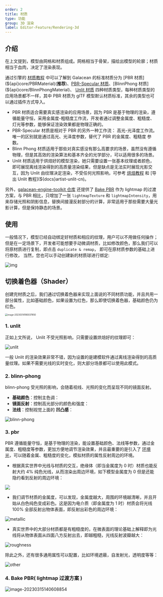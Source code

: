 ```yaml
---
order: 2
title: 材质
type: 功能
group: 3D 渲染
label: Editor-Feature/Rendering-3d
---
```


## 介绍

在上文提到，模型由网格和材质组成。网格相当于骨架，描绘出模型的轮廓；材质相当于血肉，决定了渲染表现。

通过引擎的 [材质教程](${docs}material-cn) 中可以了解到 Galacean 的标准材质分为 [PBR 材质](${api}core/PBRMaterial)(**推荐**)、[PBR-Specular 材质](${api}core/PBRSpecularMaterial)、[BlinnPhong 材质](${api}core/BlinnPhongMaterial)、 [Unlit 材质](${api}core/UnlitMaterial) 四种材质类型，每种材质类型的应用场景都不一样，其中 PBR 材质为 glTF 模型默认材质标准，其余的类型也可以通过插件方式导入。

- PBR 材质适合需要真实感渲染的应用场景，因为 PBR 是基于物理的渲染，遵循能量守恒，采用金属度-粗糙度工作流，开发者通过调整金属度、粗糙度、灯光等参数，能够保证渲染效果都是物理正确的。
- PBR-Specular 材质是相对于 PBR 的另外一种工作流： 高光-光泽度工作流。唯一的区别就是通过高光、光泽度参数，替代了 PBR 的金属度、粗糙度 参数。
- Blinn Phong 材质适用于那些对真实感没有那么高要求的场景，虽然没有遵循物理，但是其高效的渲染算法和基本齐全的光学部分，可以适用很多的场景。
- Unlit 材质适用于烘焙好的模型渲染，她只需要设置一张基本纹理或者颜色，即可展现离线渲染得到的高质量渲染结果，但是缺点是无法实时展现光影交互，因为 Unlit 由纹理决定渲染，不受任何光照影响，可参考 [烘焙教程](${docs}artist-bake-cn) 和 [导出 Unlit 教程](${docs}artist-unlit-cn)。

另外，[galacean-engine-toolkit 仓库](https://www.npmjs.com/package/@galacean/engine-toolkit) 还提供了 [Bake PBR](https://github.com/galacean/engine-toolkit/blob/dev/1.0/packages/custom-material/src/bake-pbr/BakePBRMaterial.ts) 作为 lightmap 的过渡方案，与 PBR 相比，只增加了一张 `lightmapTexture` 和 `lightmapIntensity`，用来存储光照和阴影信息，替换间接漫反射部分的计算，非常适用于那些需要大量光影计算，但是保持静态的场景。

## 使用

一般情况下，模型已经自动绑定好材质和相应的纹理，用户可以不用做任何操作；但是在一定场景下，开发者可能想要手动微调材质，比如修改颜色，那么我们可以将原材质进行复制，即点击 `duplicate & remap`， 即可在原材质参数的基础上进行修改， 当然，您也可以手动创建新的材质球进行绑定:

![img](https://gw.alipayobjects.com/zos/OasisHub/2c50e9b8-8a59-4422-9a49-762c3973c93d/1673942497459-c6c38ac5-fac7-4b62-a836-d0d89115fd27.gif)

## 切换着色器（Shader）

创建完材质之后，我们通过切换着色器来实现上面说的不同材质功能，并且共用一部分属性，比如基础颜色，如果设置为红色，那么即使切换着色器，基础颜色仍为红色。

<img src="https://gw.alipayobjects.com/zos/OasisHub/34b16fb7-bcde-458d-b8ae-33d7badee344/image-20230314180037650.png" alt="image-20230314180037650" style="zoom:50%;" />

### 1. unlit

正如上文所说， Unlit 不受光照影响，只需要设置烘焙好的纹理即可：

![unlit](https://gw.alipayobjects.com/zos/OasisHub/c6b8ebe2-ca84-4758-9702-89877106e1fb/unlit.gif)

一般 Unlit 的渲染效果非常不错，因为设置的是建模软件通过离线渲染得到的高质量纹理。如果不需要光线的实时变化，则大部分场景都可以使用此模式。

### 2. blinn-phong

blinn-phong 受光照的影响，会随着视线、光照的变化而呈现不同的镜面反射。

- **基础颜色**：控制主色调：
- **镜面反射**：控制高光部分的颜色和强度：
- **法线**：控制视觉上面的 **凹凸感**：

![blinn-phong](https://gw.alipayobjects.com/zos/OasisHub/7f2c52e2-87bb-4474-a47e-e5d7cbf9a301/blinn-phong.gif)

### 3. pbr

PBR 遵循能量守恒，是基于物理的渲染，能设置基础颜色、法线等参数，通过金属度、粗糙度等参数，更加方便地调节渲染效果，并且最重要的是引入了 [环境光](${docs}light-cn#ibl-镜面反射)，可以随着金属、粗糙度的变化，模拟材质的属性反射周边的环境。

- 根据真实世界中光线与材质的交互，绝缘体（即当金属度为 0 时）材质也能反射大约 4% 纯色光线，从而渲染出周边环境，如下模型金属度为 0 但是还能隐约看到反射的周边环境：

![](https://gw.alipayobjects.com/zos/OasisHub/215c982e-d9d4-412e-85a5-706cfc872523/image-20230117171617164.png)

- 我们调节材质的金属度，可以发现，金属度越大，周围的环境越清晰，并且开始从白色纯色变成彩色。这是因为电介质（即金属度为 1 时）材质会将光线 100% 全部反射出物体表面，即反射出彩色的周边环境：

![metallic](https://gw.alipayobjects.com/zos/OasisHub/fe19c2c4-109d-40c1-94b0-fdd3c69f00b1/metallic.gif)

- 真实世界中的大部分材质都是有粗糙度的，在微表面的理论基础上解释即为光线将从物体表面从四面八方反射出去，即越粗糙，光线反射波瓣越大：

![roughness](https://gw.alipayobjects.com/zos/OasisHub/5009c529-7d5d-41c0-8f16-c19a7eff347b/roughness.gif)

除此之外，还有很多通用属性可以配置，比如环境遮蔽，自发射光，透明度等等：

![other](https://gw.alipayobjects.com/zos/OasisHub/dc6e52f6-1a85-44bd-9f1f-f26228889e10/other.gif)

### 4. Bake PBR( lightmap 过渡方案 )

![image-20230315140608854](https://gw.alipayobjects.com/zos/OasisHub/1f1a0a6d-e404-458c-a251-37f71b92ea0c/image-20230315140608854.png)
